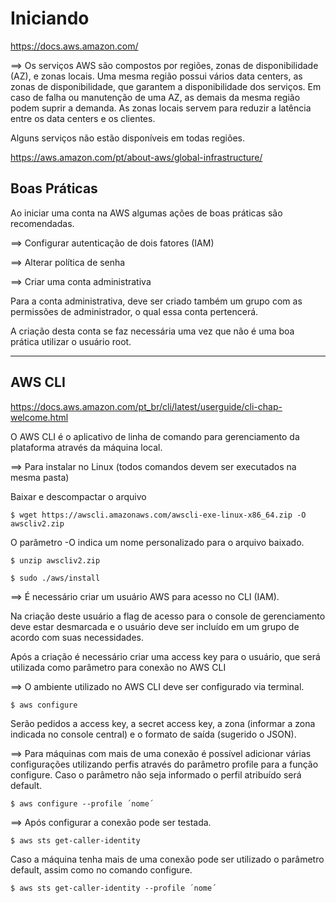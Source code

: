 # Iniciando #

https://docs.aws.amazon.com/

&xrArr; Os serviços AWS são compostos por regiões, zonas de disponibilidade (AZ), e zonas locais. Uma mesma região possui vários data centers, as zonas de disponibilidade, que garantem a disponibilidade dos serviços. Em caso de falha ou manutenção de uma AZ, as demais da mesma região podem suprir a demanda. As zonas locais servem para reduzir a latência entre os data centers e os clientes. 

Alguns serviços não estão disponíveis em todas regiões. 

https://aws.amazon.com/pt/about-aws/global-infrastructure/

## Boas Práticas ##

Ao iniciar uma conta na AWS algumas ações de boas práticas são recomendadas. 

&xrArr; Configurar autenticação de dois fatores (IAM)

&xrArr; Alterar política de senha

&xrArr; Criar uma conta administrativa 

Para a conta administrativa, deve ser criado também um grupo com as permissões de administrador, o qual essa conta pertencerá.

A criação desta conta se faz necessária uma vez que não é uma boa prática utilizar o usuário root.

---

## AWS CLI ##

https://docs.aws.amazon.com/pt_br/cli/latest/userguide/cli-chap-welcome.html

O AWS CLI é o aplicativo de linha de comando para gerenciamento da plataforma através da máquina local. 

&xrArr; Para instalar no Linux (todos comandos devem ser executados na mesma pasta)

Baixar e descompactar o arquivo 

`$ wget https://awscli.amazonaws.com/awscli-exe-linux-x86_64.zip -O awscliv2.zip` 
    
O parâmetro -O indica um nome  personalizado para o arquivo baixado.

`$ unzip awscliv2.zip`

`$ sudo ./aws/install`

&xrArr; É necessário criar um usuário AWS para acesso no CLI (IAM). 

Na criação deste usuário a flag de acesso para o console de gerenciamento deve estar desmarcada e o usuário deve ser incluído em um grupo de acordo com suas necessidades. 

Após a criação é necessário criar uma access key para o usuário, que será utilizada como parâmetro para conexão no AWS CLI

&xrArr; O ambiente utilizado no AWS CLI deve ser configurado via terminal. 

`$ aws configure`

Serão pedidos a access key, a secret access key, a zona (informar a zona indicada no console central) e o formato de saída (sugerido o JSON).

&xrArr; Para máquinas com mais de uma conexão é possível adicionar várias configurações utilizando perfis através do parâmetro profile para a função configure. Caso o parâmetro não seja informado o perfil atribuído será default.

`$ aws configure --profile ´nome´`

&xrArr; Após configurar a conexão pode ser testada.

`$ aws sts get-caller-identity`

Caso a máquina tenha mais de uma conexão pode ser utilizado o parâmetro default, assim como no comando configure.

`$ aws sts get-caller-identity --profile ´nome´`
